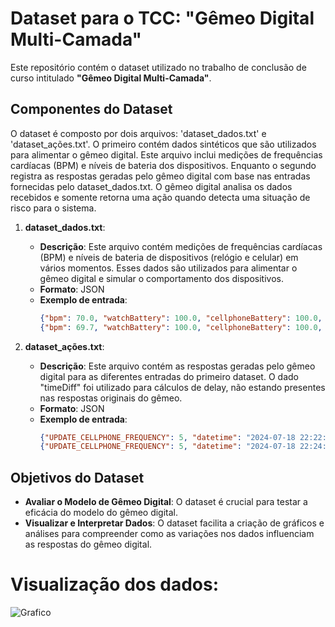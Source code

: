 # Dataset para o TCC: "Gêmeo Digital Multi-Camada"

Este repositório contém o dataset utilizado no trabalho de conclusão de curso intitulado **"Gêmeo Digital Multi-Camada"**.

## Componentes do Dataset

O dataset é composto por dois arquivos: 'dataset_dados.txt' e 'dataset_ações.txt'. O primeiro contém dados sintéticos que são utilizados para alimentar o gêmeo digital. Este arquivo inclui medições de frequências cardíacas (BPM) e níveis de bateria dos dispositivos. Enquanto o segundo registra as respostas geradas pelo gêmeo digital com base nas entradas fornecidas pelo dataset_dados.txt. O gêmeo digital analisa os dados recebidos e somente retorna uma ação quando detecta uma situação de risco para o sistema.

1. **dataset_dados.txt**:
   - **Descrição**: Este arquivo contém medições de frequências cardíacas (BPM) e níveis de bateria de dispositivos (relógio e celular) em vários momentos. Esses dados são utilizados para alimentar o gêmeo digital e simular o comportamento dos dispositivos.
   - **Formato**: JSON
   - **Exemplo de entrada**:
     ```json
     {"bpm": 70.0, "watchBattery": 100.0, "cellphoneBattery": 100.0, "datetime": "2024-07-18 19:30:56"}
     {"bpm": 69.7, "watchBattery": 100.0, "cellphoneBattery": 100.0, "datetime": "2024-07-18 19:31:26"}
     ```

2. **dataset_ações.txt**:
   - **Descrição**: Este arquivo contém as respostas geradas pelo gêmeo digital para as diferentes entradas do primeiro dataset. O dado "timeDiff" foi utilizado para cálculos de delay, não estando presentes nas respostas originais do gêmeo.
   - **Formato**: JSON
   - **Exemplo de entrada**:
     ```json
     {"UPDATE_CELLPHONE_FREQUENCY": 5, "datetime": "2024-07-18 22:22:26", "timeDiff": "0:0:3:17"}
     {"UPDATE_CELLPHONE_FREQUENCY": 5, "datetime": "2024-07-18 22:24:56", "timeDiff": "0:0:1:339"}
     ```

## Objetivos do Dataset

- **Avaliar o Modelo de Gêmeo Digital**: O dataset é crucial para testar a eficácia do modelo do gêmeo digital.
- **Visualizar e Interpretar Dados**: O dataset facilita a criação de gráficos e análises para compreender como as variações nos dados influenciam as respostas do gêmeo digital.


# Visualização dos dados:
![Grafico](https://github.com/user-attachments/assets/49edb94a-64fc-4c1a-863f-2d63e0b95a5e)
